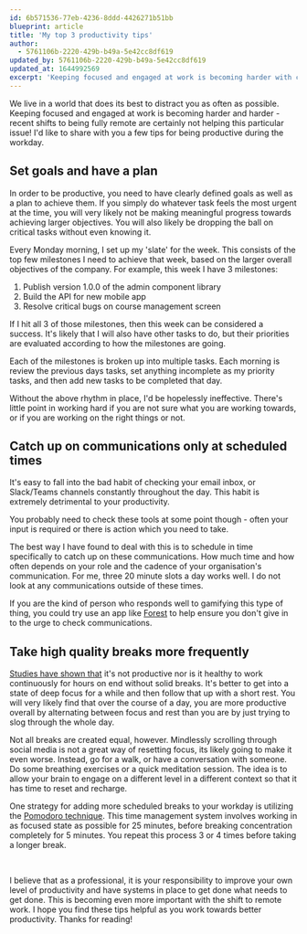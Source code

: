 ```yaml
---
id: 6b571536-77eb-4236-8ddd-4426271b51bb
blueprint: article
title: 'My top 3 productivity tips'
author:
  - 5761106b-2220-429b-b49a-5e42cc8df619
updated_by: 5761106b-2220-429b-b49a-5e42cc8df619
updated_at: 1644992569
excerpt: 'Keeping focused and engaged at work is becoming harder with constant distractions all around us. Here are some tips that can help'
---
```

We live in a world that does its best to distract you as often as possible. Keeping focused and engaged at work is becoming harder and harder - recent shifts to being fully remote are certainly not helping this particular issue! I'd like to share with you a few tips for being productive during the workday.

## Set goals and have a plan

In order to be productive, you need to have clearly defined goals as well as a plan to achieve them. If you simply do whatever task feels the most urgent at the time, you will very likely not be making meaningful progress towards achieving larger objectives. You will also likely be dropping the ball on critical tasks without even knowing it.

Every Monday morning, I set up my 'slate' for the week. This consists of the top few milestones I need to achieve that week, based on the larger overall objectives of the company. For example, this week I have 3 milestones:

1. Publish version 1.0.0 of the admin component library
2. Build the API for new mobile app
3. Resolve critical bugs on course management screen

If I hit all 3 of those milestones, then this week can be considered a success. It's likely that I will also have other tasks to do, but their priorities are evaluated according to how the milestones are going.

Each of the milestones is broken up into multiple tasks. Each morning is review the previous days tasks, set anything incomplete as my priority tasks, and then add new tasks to be completed that day.

Without the above rhythm in place, I'd be hopelessly ineffective. There's little point in working hard if you are not sure what you are working towards, or if you are working on the right things or not. 


## Catch up on communications only at scheduled times

It's easy to fall into the bad habit of checking your email inbox, or Slack/Teams channels constantly throughout the day. This habit is extremely detrimental to your productivity.

You probably need to check these tools at some point though - often your input is required or there is action which you need to take.

The best way I have found to deal with this is to schedule in time specifically to catch up on these communications. How much time and how often depends on your role and the cadence of your organisation's communication. For me, three 20 minute slots a day works well. I do not look at any communications outside of these times. 

If you are the kind of person who responds well to gamifying this type of thing, you could try use an app like [Forest](https://www.forestapp.cc/) to help ensure you don't give in to the urge to check communications. 

## Take high quality breaks more frequently

[Studies have shown that](https://www.sciencedaily.com/releases/2011/02/110208131529.htm) it's not productive nor is it healthy to work continuously for hours on end without solid breaks. It's better to get into a state of deep focus for a while and then follow that up with a short rest. You will very likely find that over the course of a day, you are more productive overall by alternating between focus and rest than you are by just trying to slog through the whole day.  

Not all breaks are created equal, however. Mindlessly scrolling through social media is not a great way of resetting focus, its likely going to make it even worse. Instead, go for a walk, or have a conversation with someone. Do some breathing exercises or a quick meditation session. The idea is to allow your brain to engage on a different level in a different context so that it has time to reset and recharge. 

One strategy for adding more scheduled breaks to your workday  is utilizing the [Pomodoro technique](https://francescocirillo.com/pages/pomodoro-technique). This time management system involves working in as focused state as possible for 25 minutes, before breaking concentration completely for 5 minutes. You repeat this process 3 or 4 times before taking a longer break.

&nbsp;

I believe that as a professional, it is your responsibility to improve your own level of productivity and have systems in place to get done what needs to get done. This is becoming even more important with the shift to remote work. I hope you find  these tips helpful as you work towards better productivity. Thanks for reading!